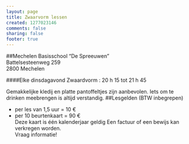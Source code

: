 ```yaml
--- 
layout: page
title: Zwaarvorm lessen
created: 1277023146
comments: false
sharing: false
footer: true
---
```


##Mechelen
Basisschool &ldquo;De Spreeuwen&rdquo;  
Battelsesteenweg 259  
2800 Mechelen

####Elke dinsdagavond
Zwaardvorm : 20 h 15 tot 21 h 45

Gemakkelijke kledij en platte pantoffeltjes zijn aanbevolen. Iets om te drinken meebrengen is altijd verstandig.
##Lesgelden (BTW inbegrepen)
* per les van 1,5 uur = 10 &euro;</li>
* per 10 beurtenkaart = 90 &euro;</li>
Deze kaart is &eacute;&eacute;n kalenderjaar geldig
Een factuur of een bewijs kan verkregen worden.  
Vraag informatie!

